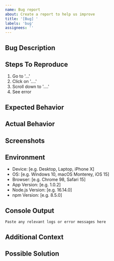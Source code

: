 ```yaml
---
name: Bug report
about: Create a report to help us improve
title: '[Bug] '
labels: 'bug'
assignees: ''
---
```


## Bug Description

<!-- A clear and concise description of what the bug is. -->

## Steps To Reproduce

<!-- Steps to reproduce the behavior: -->

1. Go to '...'
2. Click on '....'
3. Scroll down to '....'
4. See error

## Expected Behavior

<!-- A clear and concise description of what you expected to happen. -->

## Actual Behavior

<!-- A clear and concise description of what actually happened. -->

## Screenshots

<!-- If applicable, add screenshots to help explain your problem. -->

## Environment

<!-- Please complete the following information: -->

- Device: [e.g. Desktop, Laptop, iPhone X]
- OS: [e.g. Windows 10, macOS Monterey, iOS 15]
- Browser: [e.g. Chrome 98, Safari 15]
- App Version: [e.g. 1.0.2]
- Node.js Version: [e.g. 16.14.0]
- npm Version: [e.g. 8.5.0]

## Console Output

<!-- If applicable, add console logs or error messages. -->

```
Paste any relevant logs or error messages here
```

## Additional Context

<!-- Add any other context about the problem here. -->

## Possible Solution

<!-- If you have any ideas about how to fix the issue, please describe them here. --> 